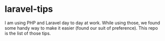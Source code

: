 # laravel-tips

I am using PHP and Laravel day to day at work. While using those, we found some handy way to make it easier (found our suit of preference). This repo is the list of those tips.